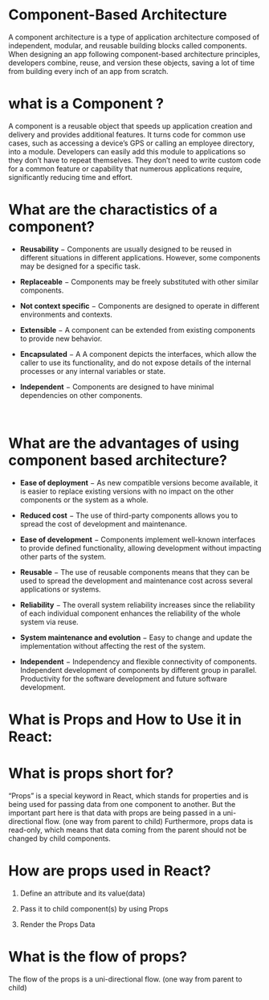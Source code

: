 # Component-Based Architecture

A component architecture is a type of application architecture composed of independent, modular, and reusable building blocks called components. When designing an app following component-based architecture principles, developers combine, reuse, and version these objects, saving a lot of time from building every inch of an app from scratch.

# what is a Component ?

A component is a reusable object that speeds up application creation and delivery and provides additional features. It turns code for common use cases, such as accessing a device’s GPS or calling an employee directory, into a module. Developers can easily add this module to applications so they don’t have to repeat themselves. They don’t need to write custom code for a common feature or capability that numerous applications require, significantly reducing time and effort.

# What are the charactistics of a component?
 
* **Reusability** − Components are usually designed to be reused in different situations in different applications. However, some components may be designed for a specific task.

* **Replaceable** − Components may be freely substituted with other similar components.

* **Not context specific** − Components are designed to operate in different environments and contexts.

* **Extensible** − A component can be extended from existing components to provide new behavior.

* **Encapsulated** − A A component depicts the interfaces, which allow the caller to use its functionality, and do not expose details of the internal processes or any internal variables or state.

* **Independent** − Components are designed to have minimal dependencies on other components.

<br>

# What are the advantages of using component based architecture?

* **Ease of deployment** − As new compatible versions become available, it is easier to replace existing versions with no impact on the other components or the system as a whole.

* **Reduced cost** − The use of third-party components allows you to spread the cost of development and maintenance.

* **Ease of development** − Components implement well-known interfaces to provide defined functionality, allowing development without impacting other parts of the system.

* **Reusable** − The use of reusable components means that they can be used to spread the development and maintenance cost across several applications or systems.

* **Reliability** − The overall system reliability increases since the reliability of each individual component enhances the reliability of the whole system via reuse.

* **System maintenance and evolution** − Easy to change and update the implementation without affecting the rest of the system.

* **Independent** − Independency and flexible connectivity of components. Independent development of components by different group in parallel. Productivity for the software development and future software development.

# What is Props and How to Use it in React:

# What is props short for?
“Props” is a special keyword in React, which stands for properties and is being used for passing data from one component to another.
But the important part here is that data with props are being passed in a uni-directional flow. (one way from parent to child)
Furthermore, props data is read-only, which means that data coming from the parent should not be changed by child components.

# How are props used in React?

 1. Define an attribute and its value(data)

2. Pass it to child component(s) by using Props
 
3. Render the Props Data

# What is the flow of props?
The flow of the props is a uni-directional flow. (one way from parent to child)

